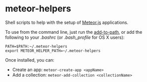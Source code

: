 meteor-helpers
==============
Shell scripts to help with the setup of [Meteor.js](https://www.meteor.com/) applications.

To use from the command line, just run the [add-to-path](./add-to-path), or add the following to your _.bashrc_ (or _.bash_profile_ for OS X users):

```
PATH=$PATH:~/.meteor-helpers
export METEOR_HELPER_PATH=~/.meteor-helpers
```

Once installed, you can:
+ Create an app: ```meteor-create-app <appName>```
+ Add a collection: ```meteor-add-collection <collectionName>```
